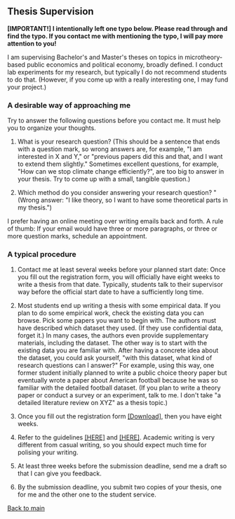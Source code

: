 ## Thesis Supervision

**[IMPORTANT!] I intentionally left one typo below. Please read through and find the typo. If you contact me with mentioning the typo, I will pay more attention to you!**

I am supervising Bachelor's and Master's theses on topics in microtheory-based public economics and political economy, broadly defined. I conduct lab experiments for my research, but typically I do not recommend students to do that. (However, if you come up with a really interesting one, I may fund your project.)

### A desirable way of approaching me

Try to answer the following questions before you contact me. It must help you to organize your thoughts.

1. What is your research question? (This should be a sentence that ends with a question mark, so wrong answers are, for example, "I am interested in X and Y," or "previous papers did this and that, and I want to extend them slightly." Sometimes excellent questions, for example, "How can we stop climate change efficiently?", are too big to answer in your thesis. Try to come up with a small, tangible question.)

2. Which method do you consider answering your research question? " (Wrong answer: "I like theory, so I want to have some theoretical parts in my thesis.")

I prefer having an online meeting over writing emails back and forth. A rule of thumb: If your email would have three or more paragraphs, or three or more question marks, schedule an appointment.

### A typical procedure

1. Contact me at least several weeks before your planned start date: Once you fill out the registration form, you will officially have eight weeks to write a thesis from that date. Typically, students talk to their supervisor way before the official start date to have a sufficiently long time.

2. Most students end up writing a thesis with some empirical data. If you plan to do some empirical work, check the existing data you can browse. Pick some papers you want to begin with. The authors must have described which dataset they used. (If they use confidential data, forget it.) In many cases, the authors even provide supplementary materials, including the dataset. The other way is to start with the existing data you are familiar with. After having a concrete idea about the dataset, you could ask yourself, "with this dataset, what kind of research questions can I answer?" For example, using this way, one former student initially planned to write a public choice theory paper but eventually wrote a paper about American football because he was so familiar with the detailed football dataset.
(If you plan to write a theory paper or conduct a survey or an experiment, talk to me. I don't take "a detailed literature review on XYZ" as a thesis topic.)

3. Once you fill out the registration form [[Download]](https://kimdukgyoo.github.io/Supervision/BachelorRegistration.doc), then you have eight weeks.

4. Refer to the guidelines <a href="https://kimdukgyoo.github.io/Supervision/20141105_Guidelines.pdf" target="_blank">[HERE]</a> and <a href="https://kimdukgyoo.github.io/Supervision/Guidelines_English.pdf" target="_blank">[HERE]</a>. Academic writing is very different from casual writing, so you should expect much time for polising your writing.

5. At least three weeks before the submission deadline, send me a draft so that I can give you feedback. 

6. By the submission deadline, you submit two copies of your thesis, one for me and the other one to the student service. 

[Back to main](./index.md)
